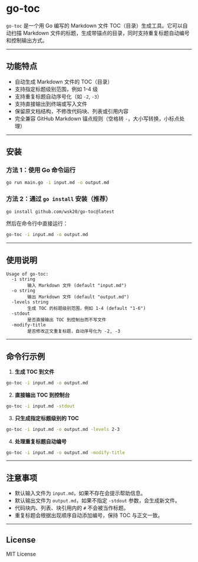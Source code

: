 # go-toc

`go-toc` 是一个用 Go 编写的 Markdown 文件 TOC（目录）生成工具。它可以自动扫描 Markdown 文件的标题，生成带锚点的目录，同时支持重复标题自动编号和控制输出方式。

---

## 功能特点

- 自动生成 Markdown 文件的 TOC（目录）
- 支持指定标题级别范围，例如 1-4 级
- 支持重复标题自动序号化（如 `-2`, `-3`）
- 支持直接输出到终端或写入文件
- 保留原文档结构，不修改代码块、列表或引用内容
- 完全兼容 GitHub Markdown 锚点规则（空格转 `-`，大小写转换，小标点处理）

---

## 安装

### 方法 1：使用 Go 命令运行

```bash
go run main.go -i input.md -o output.md
```

### 方法 2：通过 `go install` 安装（推荐）

```bash
go install github.com/wsk20/go-toc@latest
```

然后在命令行中直接运行：

```bash
go-toc -i input.md -o output.md
```

---

## 使用说明

```text
Usage of go-toc:
  -i string
        输入 Markdown 文件 (default "input.md")
  -o string
        输出 Markdown 文件 (default "output.md")
  -levels string
        生成 TOC 的标题级别范围，例如 1-4 (default "1-6")
  -stdout
        是否直接输出 TOC 到控制台而不写文件
  -modify-title
        是否修改正文重复标题，自动序号化为 -2, -3
```

---


## 命令行示例

1. **生成 TOC 到文件**

```bash
go-toc -i input.md -o output.md
```

2. **直接输出 TOC 到控制台**

```bash
go-toc -i input.md -stdout
```

3. **只生成指定标题级别的 TOC**

```bash
go-toc -i input.md -o output.md -levels 2-3
```

4. **处理重复标题自动编号**

```bash
go-toc -i input.md -o output.md -modify-title
```

---

## 注意事项

- 默认输入文件为 `input.md`，如果不存在会提示帮助信息。
- 默认输出文件为 `output.md`，如果不指定 `-stdout` 参数，会生成新文件。
- 代码块内、列表、块引用内的 `#` 不会被当作标题。
- 重复标题会根据出现顺序自动添加编号，保持 TOC 与正文一致。

---

## License

MIT License